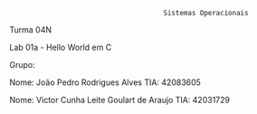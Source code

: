 			                              Sistemas Operacionais 

Turma 04N

Lab 01a - Hello World em C

Grupo:

Nome: João Pedro Rodrigues Alves
TIA: 42083605

Nome: Victor Cunha Leite Goulart de Araujo
TIA: 42031729
